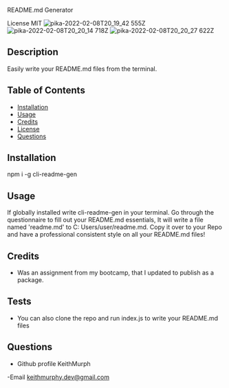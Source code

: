 
  README.md Generator

  License  MIT
![pika-2022-02-08T20_19_42 555Z](https://user-images.githubusercontent.com/85463607/153069119-2ca786b8-0610-444d-9f06-a4e53b7cde5c.png)
![pika-2022-02-08T20_20_14 718Z](https://user-images.githubusercontent.com/85463607/153069132-cd400ba6-3ebb-48b2-970c-2096075b1569.png)
![pika-2022-02-08T20_20_27 622Z](https://user-images.githubusercontent.com/85463607/153069143-28c0f9a5-8496-481b-87b3-02680030e732.png)


 ## Description
 Easily write your README.md files from the terminal.

 ## Table of Contents
 - [Installation](#howToInstall)
 - [Usage](#usage)
 - [Credits](#credits)
 - [License](#license)
 - [Questions](#questions)

 ## Installation
 npm i -g cli-readme-gen

 ## Usage
 If globally installed write cli-readme-gen in your terminal. 
 Go through the questionnaire to fill out your README.md essentials, It will write a file named 'readme.md' to C: Users/user/readme.md. Copy it over to your Repo and have a professional consistent style on all your README.md files!
    
   

 ## Credits
- Was an assignment from my bootcamp, that I updated to publish as a package. 


 ## Tests

 - You can also clone the repo and run index.js to write your README.md files

 ## Questions

 - Github profile
  KeithMurph

  -Email
  keithmurphy.dev@gmail.com
  
